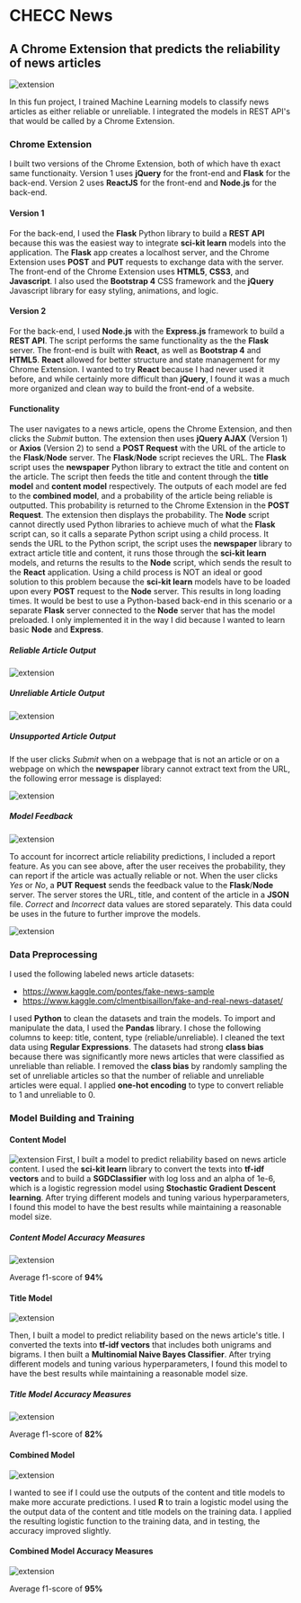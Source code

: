 # CHECC News
## A Chrome Extension that predicts the reliability of news articles
![extension](img/checc_1.jpg)

In this fun project, I trained Machine Learning models to classify news articles as either reliable or unreliable. I integrated the models in REST API's that would be called by a Chrome Extension. 

### Chrome Extension

I built two versions of the Chrome Extension, both of which have th exact same functionaity. Version 1 uses **jQuery** for the front-end and **Flask** for the back-end. Version 2 uses **ReactJS** for the front-end and **Node.js** for the back-end.

#### Version 1

For the back-end, I used the **Flask** Python library to build a **REST API**  because this was the easiest way to integrate **sci-kit learn** models into the application. The **Flask** app creates a localhost server, and the Chrome Extension uses **POST** and **PUT** requests to exchange data with the server. The front-end of the Chrome Extension uses **HTML5**, **CSS3**, and **Javascript**. I also used the **Bootstrap 4** CSS framework and the **jQuery** Javascript library for easy styling, animations, and logic.

#### Version 2

For the back-end, I used **Node.js** with the **Express.js** framework to build a **REST API**. The script performs the same functionality as the the **Flask** server. The front-end is built with **React**, as well as **Bootstrap 4** and **HTML5**. **React** allowed for better structure and state management for my Chrome Extension. I wanted to try **React** because I had never used it before, and while certainly more difficult than **jQuery**, I found it was a much more organized and clean way to build the front-end of a website. 

#### Functionality

The user navigates to a news article, opens the Chrome Extension, and then clicks the *Submit* button. The extension then uses **jQuery AJAX** (Version 1) or **Axios** (Version 2) to send a **POST Request** with the URL of the article to the **Flask**/**Node** server. The **Flask**/**Node** script recieves the URL. The **Flask** script uses the **newspaper** Python library to extract the title and content on the article. The script then feeds the title and content through the **title model** and **content model** respectively. The outputs of each model are fed to the **combined model**, and a probability of the article being reliable is outputted. This probability is returned to the Chrome Extension in the **POST Request**. The extension then displays the probability. The **Node** script cannot directly used Python libraries to achieve much of what the **Flask** script can, so it calls a separate Python script using a child process. It sends the URL to the Python script, the script uses the **newspaper** library to extract article title and content, it runs those through the **sci-kit learn** models, and returns the results to the **Node** script, which sends the result to the **React** application. Using a child process is NOT an ideal or good solution to this problem because the **sci-kit learn** models have to be loaded upon every **POST** request to the **Node** server. This results in long loading times. It would be best to use a Python-based back-end in this scenario or a separate **Flask** server connected to the **Node** server that has the model preloaded. I only implemented it in the way I did because I wanted to learn basic **Node** and **Express**.

##### Reliable Article Output
![extension](img/checc_success.jpg)

##### Unreliable Article Output
![extension](img/checc_fail.jpg)

##### Unsupported Article Output

If the user clicks *Submit* when on a webpage that is not an article or on a webpage on which the **newspaper** library cannot extract text from the URL, the following error message is displayed:

![extension](img/checc_error.jpg)

##### Model Feedback

![extension](img/checc_feedback.jpg)

To account for incorrect article reliability predictions, I included a report feature. As you can see above, after the user receives the probability, they can report if the article was actually reliable or not. When the user clicks *Yes* or *No*, a **PUT Request** sends the feedback value to the **Flask**/**Node** server. The server stores the URL, title, and content of the article in a **JSON** file. *Correct* and *Incorrect* data values are stored separately. This data could be uses in the future to further improve the models. 

![extension](img/feedback.jpg)

### Data Preprocessing

I used the following labeled news article datasets:
- https://www.kaggle.com/pontes/fake-news-sample
- https://www.kaggle.com/clmentbisaillon/fake-and-real-news-dataset/

I used **Python** to clean the datasets and train the models. To import and manipulate the data, I used the **Pandas** library. I chose the following columns to keep: title, content, type (reliable/unreliable). I cleaned the text data using **Regular Expressions**. The datasets had strong **class bias** because there was significantly more news articles that were classified as unreliable than reliable. I removed the **class bias** by randomly sampling the set of unreliable articles so that the number of reliable and unreliable articles were equal. I applied **one-hot encoding** to type to convert reliable to 1 and unreliable to 0. 

### Model Building and Training
#### Content Model
![extension](img/content_pipeline.jpg)
First, I built a model to predict reliability based on news article content. I used the **sci-kit learn** library to convert the texts into **tf-idf vectors** and to build a **SGDClassifier** with log loss and an alpha of 1e-6, which is a logistic regression model using **Stochastic Gradient Descent learning**. After trying different models and tuning various hyperparameters, I found this model to have the best results while maintaining a reasonable model size.

##### Content Model Accuracy Measures
![extension](img/content_results.jpg)

Average f1-score of **94%**

#### Title Model
![extension](img/title_pipeline.jpg)

Then, I built a model to predict reliability based on the news article's title. I converted the texts into **tf-idf vectors** that includes both unigrams and bigrams. I then built a **Multinomial Naive Bayes Classifier**. After trying different models and tuning various hyperparameters, I found this model to have the best results while maintaining a reasonable model size.

##### Title Model Accuracy Measures
![extension](img/title_results.jpg)

Average f1-score of **82%**

#### Combined Model
![extension](img/combined_model.jpg)

I wanted to see if I could use the outputs of the content and title models to make more accurate predictions. I used **R** to train a logistic model using the the output data of the content and title models on the training data. I applied the resulting logistic function to the training data, and in testing, the accuracy improved slightly.

#### Combined Model Accuracy Measures
![extension](img/combined_results.jpg)

Average f1-score of **95%**
